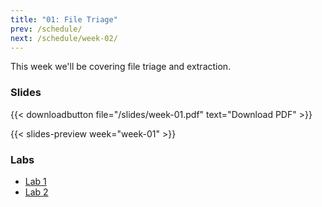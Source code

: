 ```yaml
---
title: "01: File Triage"
prev: /schedule/
next: /schedule/week-02/
---
```


This week we'll be covering file triage and extraction.

### Slides

{{< downloadbutton file="/slides/week-01.pdf" text="Download PDF" >}}

{{< slides-preview week="week-01" >}}

### Labs

- [Lab 1](lab-1/)
- [Lab 2](lab-2/)
